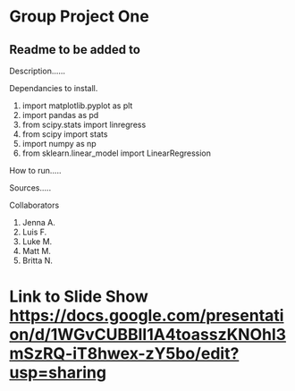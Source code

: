 # Group Project One 
## Readme to be added to 
Description......

Dependancies to install.
1. import matplotlib.pyplot as plt
2. import pandas as pd
3. from scipy.stats import linregress
4. from scipy import stats
5. import numpy as np
6. from sklearn.linear_model import LinearRegression

How to run.....


Sources.....


Collaborators

1. Jenna A.
2. Luis F.
3. Luke M.
4. Matt M.
5. Britta N.

# Link to Slide Show https://docs.google.com/presentation/d/1WGvCUBBlI1A4toasszKNOhl3mSzRQ-iT8hwex-zY5bo/edit?usp=sharing
